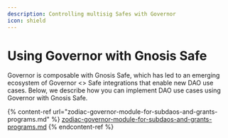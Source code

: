 ```yaml
---
description: Controlling multisig Safes with Governor
icon: shield
---
```


# Using Governor with Gnosis Safe

Governor is composable with Gnosis Safe, which has led to an emerging ecosystem of Governor <> Safe integrations that enable new DAO use cases. Below, we describe how you can implement DAO use cases using Governor with Gnosis Safe.

{% content-ref url="zodiac-governor-module-for-subdaos-and-grants-programs.md" %}
[zodiac-governor-module-for-subdaos-and-grants-programs.md](zodiac-governor-module-for-subdaos-and-grants-programs.md)
{% endcontent-ref %}
